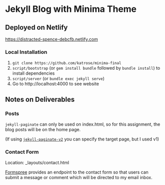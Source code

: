 # Jekyll Blog with Minima Theme

## Deployed on Netlify
https://distracted-spence-debcfb.netlify.com

### Local Installation

1. `git clone https://github.com/katrose/minima-final`
2. `script/bootstrap` (or `gem install bundle` followed by `bundle install`) to install dependencies
3. `script/server` (or `bundle exec jekyll serve`)
4. Go to http://localhost:4000 to see website

## Notes on Deliverables

### Posts
`jekyll-paginate` can only be used on index.html, so for this assignment, the blog posts will be on the home page.

(If using [`jekyll-paginate-v2`](https://github.com/sverrirs/jekyll-paginate-v2) you can specify the target page, but I used v1)

### Contact Form

Location: _layouts/contact.html

[Formspree](https://formspree.io/) provides an endpoint to the contact form so that users can submit a message or comment which will be directed to my email inbox.